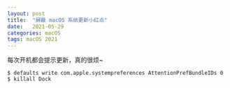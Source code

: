 ```yaml
---
layout: post
title:  "屏蔽 macOS 系统更新小红点"
date:   2021-05-29
categories: macOS 
tags: macOS 2021
---
```


每次开机都会提示更新，真的很烦~



```shell
$ defaults write com.apple.systempreferences AttentionPrefBundleIDs 0
$ killall Dock
```